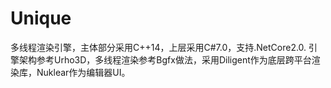 # Unique
多线程渲染引擎，主体部分采用C++14，上层采用C#7.0，支持.NetCore2.0.
引擎架构参考Urho3D，多线程渲染参考Bgfx做法，采用Diligent作为底层跨平台渲染库，Nuklear作为编辑器UI。
